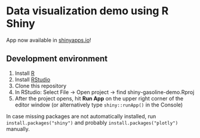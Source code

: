 # Data visualization demo using R Shiny

App now available in [shinyapps.io](https://harmanen.shinyapps.io/shiny-gasoline-demo/)!

## Development environment

1. Install [R](https://cran.rstudio.com/)
2. Install [RStudio](https://posit.co/download/rstudio-desktop/)
3. Clone this repository
4. In RStudio: Select File -> Open project -> find shiny-gasoline-demo.Rproj
5. After the project opens, hit **Run App** on the upper right corner of the editor window (or alternatively type `shiny::runApp()` in the Console)

In case missing packages are not automatically installed, run `install.packages("shiny")` and probably `install.packages("plotly")` manually.
